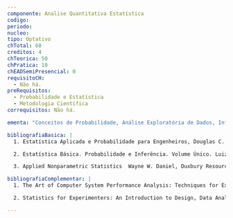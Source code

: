 ```yaml
---
componente: Analise Quantitativa Estatística
codigo:  
periodo: 
nucleo: 
tipo: Optativo
chTotal: 60 
creditos: 4
chTeorica: 50 
chPratica: 10
chEADSemiPresencial: 0
requisitoCH:
  - Não há.
preRequisitos: 
  - Probabilidade e Estatística
  - Metodologia Científica
correquisitos: Não há.

ementa: "Conceitos de Probabilidade, Análise Exploratória de Dados, Inferência Estatística Paramétrica, Inferência Estatística Não Paramétrica, Regressão Linear, Análise de Variância, Simulação Estocástica."

bibliografiaBasica: |
  1. Estatística Aplicada e Probabilidade para Engenheiros, Douglas C. Montgomery e George C. Runger. Quarta Edição. Editora LTC. (LIVRO TEXTO).

  2. Estatística Básica. Probabilidade e Inferência. Volume Único. Luiz Gonzaga Morettin. Person. (LIVRO DE EXERCÍCIOS).

  3. Applied Nonparametric Statistics  Wayne W. Daniel, Duxbury Resource Center, Second Edition.

bibliografiaComplementar: |
  1. The Art of Computer System Performance Analysis: Techniques for Experimental Design, Measurement, Simulation and Modeling, Raj Jain, John Wiley & Sons, 1991, ISBN: 0-471-50336-3.

  2. Statistics for Experimenters: An Introduction to Design, Data Analysis, and Model Building , George E. P. Box, Wiliam G. Hunter, J. Stuart Hunter, John Wiley & Sons, Inc. 1978.

---
```

